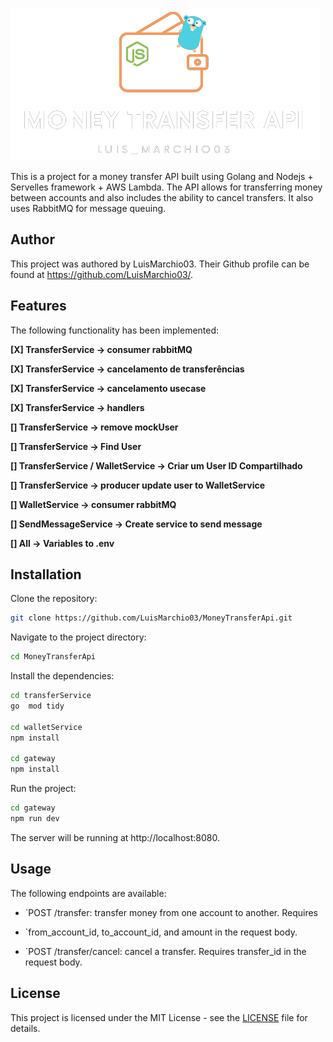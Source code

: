 ![Logo](./.github/img/transfer-money-api.png) 

This is a project for a money transfer API built using Golang and Nodejs + Servelles framework + AWS Lambda. The API allows for transferring money between accounts and also includes the ability to cancel transfers. It also uses RabbitMQ for message queuing.



## Author

This project was authored by LuisMarchio03. Their Github profile can be found at https://github.com/LuisMarchio03/.


## Features

The following functionality has been implemented:

**[X] TransferService -> consumer rabbitMQ**

**[X] TransferService -> cancelamento de transferências**

**[X] TransferService -> cancelamento usecase**

**[X] TransferService -> handlers**

**[] TransferService -> remove mockUser**

**[] TransferService -> Find User**

**[] TransferService / WalletService -> Criar um User ID Compartilhado**

**[] TransferService -> producer update user to WalletService**

**[] WalletService -> consumer rabbitMQ**

**[] SendMessageService -> Create service to send message**

**[] All -> Variables to .env**

## Installation

Clone the repository:

```bash
git clone https://github.com/LuisMarchio03/MoneyTransferApi.git
```

Navigate to the project directory:

```bash
cd MoneyTransferApi
```

Install the dependencies:

```bash
cd transferService
go  mod tidy

cd walletService
npm install

cd gateway
npm install
```

Run the project:

```bash
cd gateway
npm run dev
```


The server will be running at http://localhost:8080.

## Usage

The following endpoints are available:

- `POST /transfer: transfer money from one account to another. Requires 

- `from_account_id, to_account_id, and amount in the request body.

- `POST /transfer/cancel: cancel a transfer. Requires transfer_id in the request body.

## License

This project is licensed under the MIT License - see the [LICENSE](https://choosealicense.com/licenses/mit/) file for details.




